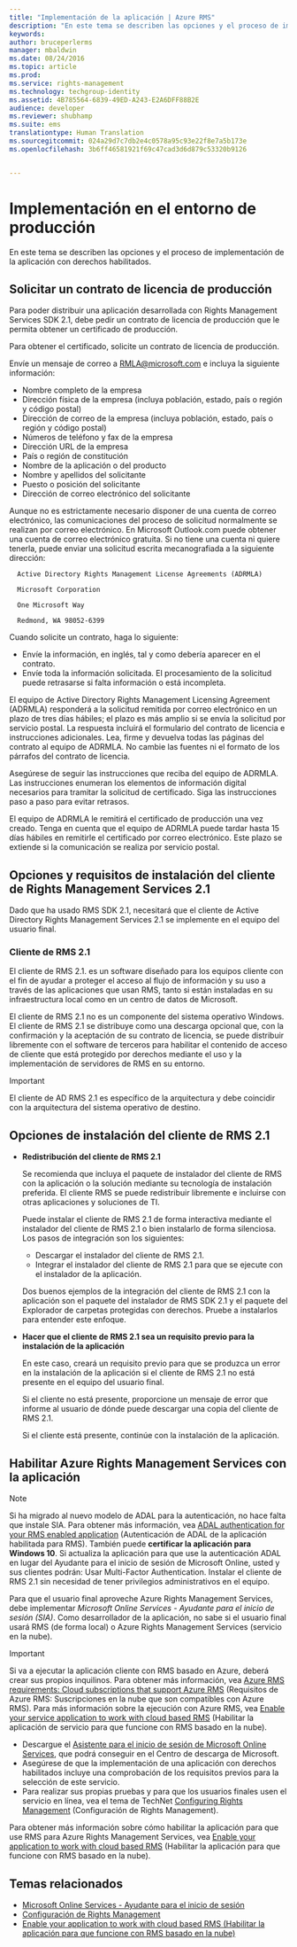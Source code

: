 ```yaml
---
title: "Implementación de la aplicación | Azure RMS"
description: "En este tema se describen las opciones y el proceso de implementación de la aplicación con derechos habilitados"
keywords: 
author: bruceperlerms
manager: mbaldwin
ms.date: 08/24/2016
ms.topic: article
ms.prod: 
ms.service: rights-management
ms.technology: techgroup-identity
ms.assetid: 4B785564-6839-49ED-A243-E2A6DFF88B2E
audience: developer
ms.reviewer: shubhamp
ms.suite: ems
translationtype: Human Translation
ms.sourcegitcommit: 024a29d7c7db2e4c0578a95c93e22f8e7a5b173e
ms.openlocfilehash: 3b6ff46581921f69c47cad3d6d879c53320b9126


---
```


# Implementación en el entorno de producción


En este tema se describen las opciones y el proceso de implementación de la aplicación con derechos habilitados.

## Solicitar un contrato de licencia de producción

 Para poder distribuir una aplicación desarrollada con Rights Management Services SDK 2.1, debe pedir un contrato de licencia de producción que le permita obtener un certificado de producción.

Para obtener el certificado, solicite un contrato de licencia de producción.

Envíe un mensaje de correo a [RMLA@microsoft.com](mailto:rmla@microsoft.com) e incluya la siguiente información:

- Nombre completo de la empresa
- Dirección física de la empresa (incluya población, estado, país o región y código postal)
- Dirección de correo de la empresa (incluya población, estado, país o región y código postal)
- Números de teléfono y fax de la empresa
- Dirección URL de la empresa
- País o región de constitución
- Nombre de la aplicación o del producto
- Nombre y apellidos del solicitante
- Puesto o posición del solicitante
- Dirección de correo electrónico del solicitante

Aunque no es estrictamente necesario disponer de una cuenta de correo electrónico, las comunicaciones del proceso de solicitud normalmente se realizan por correo electrónico. En Microsoft Outlook.com puede obtener una cuenta de correo electrónico gratuita. Si no tiene una cuenta ni quiere tenerla, puede enviar una solicitud escrita mecanografiada a la siguiente dirección:

      Active Directory Rights Management License Agreements (ADRMLA)

      Microsoft Corporation

      One Microsoft Way

      Redmond, WA 98052-6399

Cuando solicite un contrato, haga lo siguiente:
- Envíe la información, en inglés, tal y como debería aparecer en el contrato.
- Envíe toda la información solicitada. El procesamiento de la solicitud puede retrasarse si falta información o está incompleta.

El equipo de Active Directory Rights Management Licensing Agreement (ADRMLA) responderá a la solicitud remitida por correo electrónico en un plazo de tres días hábiles; el plazo es más amplio si se envía la solicitud por servicio postal. La respuesta incluirá el formulario del contrato de licencia e instrucciones adicionales. Lea, firme y devuelva todas las páginas del contrato al equipo de ADRMLA. No cambie las fuentes ni el formato de los párrafos del contrato de licencia.

Asegúrese de seguir las instrucciones que reciba del equipo de ADRMLA. Las instrucciones enumeran los elementos de información digital necesarios para tramitar la solicitud de certificado. Siga las instrucciones paso a paso para evitar retrasos.

El equipo de ADRMLA le remitirá el certificado de producción una vez creado. Tenga en cuenta que el equipo de ADRMLA puede tardar hasta 15 días hábiles en remitirle el certificado por correo electrónico. Este plazo se extiende si la comunicación se realiza por servicio postal.


## Opciones y requisitos de instalación del cliente de Rights Management Services 2.1

Dado que ha usado RMS SDK 2.1, necesitará que el cliente de Active Directory Rights Management Services 2.1 se implemente en el equipo del usuario final.

### Cliente de RMS 2.1

El cliente de RMS 2.1. es un software diseñado para los equipos cliente con el fin de ayudar a proteger el acceso al flujo de información y su uso a través de las aplicaciones que usan RMS, tanto si están instaladas en su infraestructura local como en un centro de datos de Microsoft.

El cliente de RMS 2.1 no es un componente del sistema operativo Windows. El cliente de RMS 2.1 se distribuye como una descarga opcional que, con la confirmación y la aceptación de su contrato de licencia, se puede distribuir libremente con el software de terceros para habilitar el contenido de acceso de cliente que está protegido por derechos mediante el uso y la implementación de servidores de RMS en su entorno.


> [!IMPORTANT]
> El cliente de AD RMS 2.1 es específico de la arquitectura y debe coincidir con la arquitectura del sistema operativo de destino.


## Opciones de instalación del cliente de RMS 2.1

-   **Redistribución del cliente de RMS 2.1**

    Se recomienda que incluya el paquete de instalador del cliente de RMS con la aplicación o la solución mediante su tecnología de instalación preferida. El cliente RMS se puede redistribuir libremente e incluirse con otras aplicaciones y soluciones de TI.

    Puede instalar el cliente de RMS 2.1 de forma interactiva mediante el instalador del cliente de RMS 2.1 o bien instalarlo de forma silenciosa. Los pasos de integración son los siguientes:

    -   Descargar el instalador del cliente de RMS 2.1.
    -   Integrar el instalador del cliente de RMS 2.1 para que se ejecute con el instalador de la aplicación.

    Dos buenos ejemplos de la integración del cliente de RMS 2.1 con la aplicación son el paquete del instalador de RMS SDK 2.1 y el paquete del Explorador de carpetas protegidas con derechos. Pruebe a instalarlos para entender este enfoque.

-   **Hacer que el cliente de RMS 2.1 sea un requisito previo para la instalación de la aplicación**

    En este caso, creará un requisito previo para que se produzca un error en la instalación de la aplicación si el cliente de RMS 2.1 no está presente en el equipo del usuario final.

    Si el cliente no está presente, proporcione un mensaje de error que informe al usuario de dónde puede descargar una copia del cliente de RMS 2.1.

    Si el cliente está presente, continúe con la instalación de la aplicación.

## Habilitar Azure Rights Management Services con la aplicación

> [!NOTE]
> Si ha migrado al nuevo modelo de ADAL para la autenticación, no hace falta que instale SIA. Para obtener más información, vea [ADAL authentication for your RMS enabled application](adal-auth.md) (Autenticación de ADAL de la aplicación habilitada para RMS).
> También puede **certificar la aplicación para Windows 10**. Si actualiza la aplicación para que use la autenticación ADAL en lugar del Ayudante para el inicio de sesión de Microsoft Online, usted y sus clientes podrán: Usar Multi-Factor Authentication. Instalar el cliente de RMS 2.1 sin necesidad de tener privilegios administrativos en el equipo.


Para que el usuario final aproveche Azure Rights Management Services, debe implementar *Microsoft Online Services - Ayudante para el inicio de sesión (SIA)*. Como desarrollador de la aplicación, no sabe si el usuario final usará RMS (de forma local) o Azure Rights Management Services (servicio en la nube).


> [!IMPORTANT]
> Si va a ejecutar la aplicación cliente con RMS basado en Azure, deberá crear sus propios inquilinos. Para obtener más información, vea [Azure RMS requirements: Cloud subscriptions that support Azure RMS](../get-started/requirements-subscriptions.md) (Requisitos de Azure RMS: Suscripciones en la nube que son compatibles con Azure RMS).
> Para más información sobre la ejecución con Azure RMS, vea [Enable your service application to work with cloud based RMS](how-to-use-file-api-with-aadrm-cloud.md) (Habilitar la aplicación de servicio para que funcione con RMS basado en la nube).

-   Descargue el [Asistente para el inicio de sesión de Microsoft Online Services](http://www.microsoft.com/en-us/download/details.aspx?id=28177), que podrá conseguir en el Centro de descarga de Microsoft.
-   Asegúrese de que la implementación de una aplicación con derechos habilitados incluye una comprobación de los requisitos previos para la selección de este servicio.
-   Para realizar sus propias pruebas y para que los usuarios finales usen el servicio en línea, vea el tema de TechNet [Configuring Rights Management](https://TechNet.Microsoft.Com/en-us/library/jj585002.aspx) (Configuración de Rights Management).

Para obtener más información sobre cómo habilitar la aplicación para que use RMS para Azure Rights Management Services, vea [Enable your application to work with cloud based RMS](how-to-use-file-api-with-aadrm-cloud.md) (Habilitar la aplicación para que funcione con RMS basado en la nube).

## Temas relacionados

* [Microsoft Online Services - Ayudante para el inicio de sesión](http://www.microsoft.com/en-us/download/details.aspx?id=28177)
* [Configuración de Rights Management](https://TechNet.Microsoft.Com/en-us/library/jj585002.aspx)
* [Enable your application to work with cloud based RMS (Habilitar la aplicación para que funcione con RMS basado en la nube)](how-to-use-file-api-with-aadrm-cloud.md)
 

 



<!--HONumber=Aug16_HO4-->



